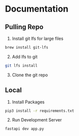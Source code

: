 # Documentation

## Pulling Repo

1. Install git lfs for large files

```bash
brew install git-lfs
```

2. Add lfs to git

```bash
git lfs install
```

3. Clone the git repo

## Local

1. Install Packages

```bash
pip3 install -r requirements.txt
```

2. Run Development Server

```bash
fastapi dev app.py
```
